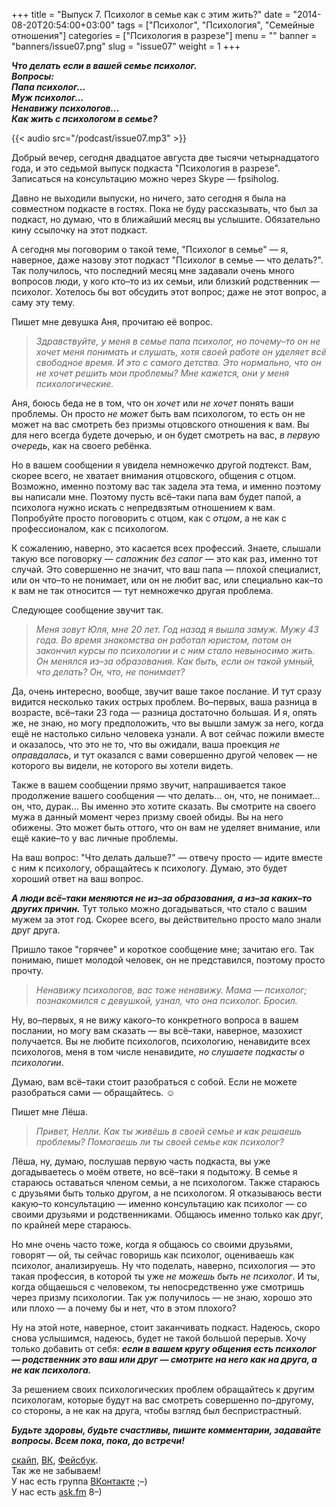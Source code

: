 +++
title = "Выпуск 7. Психолог в семье как с этим жить?"
date = "2014-08-20T20:54:00+03:00"
tags = ["Психолог", "Психология", "Семейные отношения"]
categories = ["Психология в разрезе"]
menu = ""
banner = "banners/issue07.png"
slug = "issue07"
weight = 1
+++

***Что делать если в вашей семье психолог.***<br>
***Вопросы:***<br>
***Папа психолог...***<br>
***Муж психолог...***<br>
***Ненавижу психологов...***<br>
***Как жить с психологом в семье?***

{{< audio src="/podcast/issue07.mp3" >}}

Добрый вечер, сегодня двадцатое августа две тысячи четырнадцатого года, и это седьмой выпуск подкаста "Психология в разрезе". Записаться на консультацию можно через Skype — fpsiholog.

Давно не выходили выпуски, но ничего, зато сегодня я была на совместном подкасте в гостях. Пока не буду рассказывать, что был за подкаст, но думаю, что в ближайший месяц вы услышите. Обязательно кину ссылочку на этот подкаст. 

А сегодня мы поговорим о такой теме, "Психолог в семье" — я, наверное, даже назову этот подкаст "Психолог в семье — что делать?". Так получилось, что последний месяц мне задавали очень много вопросов люди, у кого кто–то из их семьи, или близкий родственник — психолог. Хотелось бы вот обсудить этот вопрос; даже не этот вопрос, а саму эту тему.
<!--more-->

Пишет мне девушка Аня, прочитаю её вопрос.

>*Здравствуйте, у меня в семье папа психолог, но почему–то он не хочет меня понимать и слушать, хотя своей работе он уделяет всё свободное время. И это с самого детства. Это нормально, что он не хочет решить мои проблемы? Мне кажется, они у меня психологические.*

Аня, боюсь беда не в том, что он *хочет* или *не хочет* понять ваши проблемы. Он просто *не может* быть вам психологом, то есть он не может на вас смотреть без призмы отцовского отношения к вам. Вы для него всегда будете дочерью, и он будет смотреть на вас, *в первую очередь*, как на своего ребёнка.

Но в вашем сообщении я увидела немножечко другой подтекст. Вам, скорее всего, не хватает внимания отцовского, общения с отцом. Возможно, именно поэтому вас так задела эта тема, и именно поэтому вы написали мне. Поэтому пусть всё–таки папа вам будет папой, а психолога нужно искать с непредвзятым отношением к вам. Попробуйте просто поговорить с отцом, как с *отцом*, а не как с профессионалом, как с психологом.

К сожалению, наверно, это касается всех профессий. Знаете, слышали такую все поговорку — *сапожник без сапог* — это как раз, именно тот случай. Это совершенно не значит, что ваш папа — плохой специалист, или он что–то не понимает, или он не любит вас, или специально как–то к вам не так относится — тут немножечко другая проблема.

Следующее сообщение звучит так.

>*Меня зовут Юля, мне 20 лет. Год назад я вышла замуж. Мужу 43 года. Во время знакомства он работал юристом, потом он закончил курсы по психологии и с ним стало невыносимо жить. Он менялся из–за образования. Как быть, если он такой умный, что делать? Он, что, не понимает?*

Да, очень интересно, вообще, звучит ваше такое послание. И тут сразу видится несколько таких острых проблем. Во–первых, ваша разница в возрасте, всё–таки 23 года — разница достаточно большая. И я, опять же, не знаю, но могу предположить, что вы вышли замуж за него, когда ещё не настолько сильно человека узнали. А вот сейчас пожили вместе и оказалось, что это не то, что вы ожидали, ваша проекция *не оправдалась*, и тут оказался с вами совершенно другой человек — не которого вы видели, не которого вы хотели видеть.

Также в вашем сообщении прямо звучит, напрашивается такое продолжение вашего сообщения — что делать… он, что, не понимает… он, что, дурак… Вы именно это хотите сказать. Вы смотрите на своего мужа в данный момент через призму своей обиды. Вы на него обижены. Это может быть оттого, что он вам не уделяет внимание, или ещё какие–то у вас личные проблемы.

На ваш вопрос: "Что делать дальше?"  — отвечу просто — идите вместе с ним к психологу, обращайтесь к психологу. Думаю, это будет хороший ответ на ваш вопрос.

***А люди всё–таки меняются не из–за образования, а из–за каких–то других причин.*** Тут только можно догадываться, что стало с вашим мужем за этот год. Скорее всего, вы действительно просто мало знали друг друга.

Пришло такое "горячее" и короткое сообщение мне; зачитаю его. Так понимаю, пишет молодой человек, он не представился, поэтому просто прочту.

>*Ненавижу психологов, вас тоже ненавижу. Мама — психолог; познакомился с девушкой, узнал, что она психолог. Бросил.*

Ну, во–первых, я не вижу какого–то конкретного вопроса в вашем послании, но могу вам сказать — вы всё–таки, наверное, мазохист получается. Вы не любите психологов, психологию, ненавидите всех психологов, меня в том числе ненавидите, *но слушаете подкасты о психологии*.

Думаю, вам всё–таки стоит разобраться с собой. Если не можете разобраться сами — обращайтесь. ☺

Пишет мне Лёша.

>*Привет, Нелли. Как ты живёшь в своей семье и как решаешь проблемы? Помогаешь ли ты своей семье как психолог?*

Лёша, ну, думаю, послушав первую часть подкаста, вы уже догадываетесь о моём ответе, но всё–таки я подытожу. В семье я стараюсь оставаться членом семьи, а не психологом. Также стараюсь с друзьями быть только другом, а не психологом. Я отказываюсь вести какую–то консультацию — именно консультацию как психолог — со своими друзьями и родственниками. Общаюсь именно только как друг, по крайней мере стараюсь.

Но мне очень часто тоже, когда я общаюсь со своими друзьями, говорят — ой, ты сейчас говоришь как психолог, оцениваешь как психолог, анализируешь. Ну что поделать, наверно, психология — это такая профессия, в которой ты уже *не можешь быть не психолог*. И ты, когда общаешься с человеком, ты непосредственно уже смотришь через призму психологии. Так уж получилось — не знаю, хорошо это или плохо — а почему бы и нет, что в этом плохого?

Ну на этой ноте, наверное, стоит заканчивать подкаст. Надеюсь, скоро снова услышимся, надеюсь, будет не такой большой перерыв. Хочу только добавить от себя: ***если в вашем кругу общения есть психолог — родственник это ваш или друг — смотрите на него как на друга, а не как психолога.***

За решением своих психологических проблем обращайтесь к другим психологам, которые будут на вас смотреть совершенно по–другому, со стороны, а не как на друга, чтобы взгляд был беспристрастный.

***Будьте здоровы, будьте счастливы, пишите комментарии, задавайте вопросы. Всем пока, пока, до встречи!***


<a href="skype:fpsiholog?userinfo">скайп</a>, <a href="https://vk.com/sunnybunnyf">ВК</a>, <a href="https://www.facebook.com/SunnyBunnyF">Фейсбук</a>.<br>
Так же не забываем!<br>
У нас есть группа <a href="https://vk.com/fpsiholog">ВКонтакте</a> ;–)<br>
У нас есть <a href="http://ask.fm/fpsiholog">ask.fm</a> 8–)